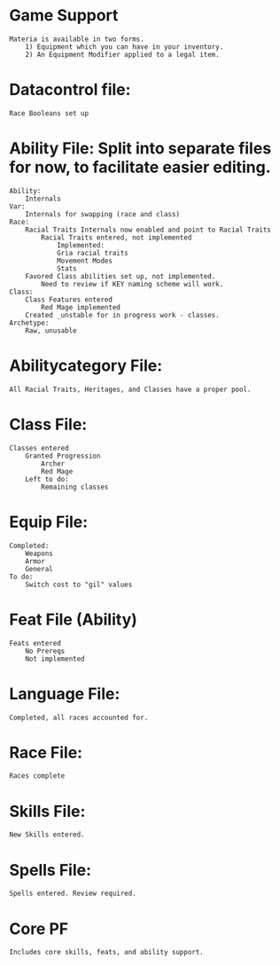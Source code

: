 # Game Support
	Materia is available in two forms.
		1) Equipment which you can have in your inventory.
		2) An Equipment Modifier applied to a legal item.




# Datacontrol file:
	Race Booleans set up

# Ability File: Split into separate files for now, to facilitate easier editing.
	Ability:
		Internals
	Var:
		Internals for swapping (race and class)
	Race:
		Racial Traits Internals now enabled and point to Racial Traits
			Racial Traits entered, not implemented
				Implemented:
				Gria racial traits
				Movement Modes
				Stats
		Favored Class abilities set up, not implemented.
			Need to review if KEY naming scheme will work.
	Class:
		Class Features entered
			Red Mage implemented
		Created _unstable for in progress work - classes.
	Archetype:
		Raw, unusable


# Abilitycategory File:
	All Racial Traits, Heritages, and Classes have a proper pool.

# Class File:
	Classes entered
		Granted Progression
			Archer
			Red Mage
		Left to do:
			Remaining classes

# Equip File:
	Completed:
		Weapons
		Armor
		General
	To do:
		Switch cost to "gil" values

# Feat File (Ability)
	Feats entered
		No Prereqs
		Not implemented

# Language File:
	Completed, all races accounted for.

# Race File: 
	Races complete

# Skills File:
	New Skills entered.

# Spells File:
	Spells entered. Review required.


# Core PF
	Includes core skills, feats, and ability support.